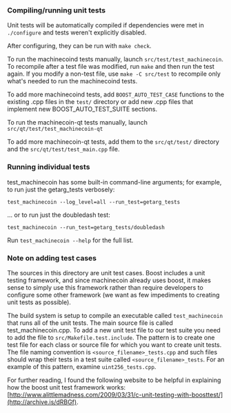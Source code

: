 ﻿### Compiling/running unit tests

Unit tests will be automatically compiled if dependencies were met in `./configure`
and tests weren't explicitly disabled.

After configuring, they can be run with `make check`.

To run the machinecoind tests manually, launch `src/test/test_machinecoin`. To recompile
after a test file was modified, run `make` and then run the test again. If you
modify a non-test file, use `make -C src/test` to recompile only what's needed
to run the machinecoind tests.

To add more machinecoind tests, add `BOOST_AUTO_TEST_CASE` functions to the existing
.cpp files in the `test/` directory or add new .cpp files that
implement new BOOST_AUTO_TEST_SUITE sections.

To run the machinecoin-qt tests manually, launch `src/qt/test/test_machinecoin-qt`

To add more machinecoin-qt tests, add them to the `src/qt/test/` directory and
the `src/qt/test/test_main.cpp` file.

### Running individual tests

test_machinecoin has some built-in command-line arguments; for
example, to run just the getarg_tests verbosely:

    test_machinecoin --log_level=all --run_test=getarg_tests

... or to run just the doubledash test:

    test_machinecoin --run_test=getarg_tests/doubledash

Run `test_machinecoin --help` for the full list.

### Note on adding test cases

The sources in this directory are unit test cases.  Boost includes a
unit testing framework, and since machinecoin already uses boost, it makes
sense to simply use this framework rather than require developers to
configure some other framework (we want as few impediments to creating
unit tests as possible).

The build system is setup to compile an executable called `test_machinecoin`
that runs all of the unit tests.  The main source file is called
test_machinecoin.cpp. To add a new unit test file to our test suite you need 
to add the file to `src/Makefile.test.include`. The pattern is to create 
one test file for each class or source file for which you want to create 
unit tests.  The file naming convention is `<source_filename>_tests.cpp` 
and such files should wrap their tests in a test suite 
called `<source_filename>_tests`. For an example of this pattern, 
examine `uint256_tests.cpp`.

For further reading, I found the following website to be helpful in
explaining how the boost unit test framework works:
[http://www.alittlemadness.com/2009/03/31/c-unit-testing-with-boosttest/](http://archive.is/dRBGf).
